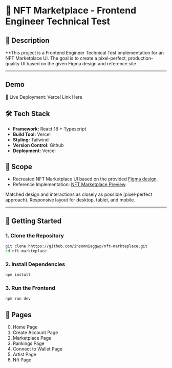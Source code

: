 # 🚀 NFT Marketplace - Frontend Engineer Technical Test

## 📝 Description

\*\*This project is a Frontend Engineer Technical Test implementation for an NFT Marketplace UI.
The goal is to create a pixel-perfect, production-quality UI based on the given Figma design and reference site.

---

## Demo

🔗 Live Deployment: Vercel Link Here

## 🛠️ Tech Stack

- **Framework:** React 18 + Typescript
- **Build Tool:** Vercel
- **Styling:** Tailwind
- **Version Control:** Github
- **Deployment:** Vercel

## 🎯 Scope

- Recreated NFT Marketplace UI based on the provided [Figma design](https://www.figma.com/design/eYpAyb9V2QQQt5vP6anbDv/NFT-Marketplace-Template---Create-an-NFT-website-in-minutes--Community-?node-id=1647-17907&t=tbw8BqNWGiv3UHjJ-1).
- Reference Implementation: [NFT Marketplace Preview](https://nft-market-place.animaapp.io).

Matched design and interactions as closely as possible (pixel-perfect approach).
Responsive layout for desktop, tablet, and mobile.

---

## 🚀 Getting Started

### 1. Clone the Repository

```bash
git clone hhttps://github.com/insomniaggwp/nft-markteplace.git
cd nft-markteplace
```

### 2. Install Dependencies

```bash
npm install
```

### 3. Run the Frontend

```bash
npm run dev
```

## 🚀 Pages

0. Home Page
1. Create Account Page
2. Marketplace Page
3. Rankings Page
4. Connect to Wallet Page
5. Artist Page
6. Nft Page

